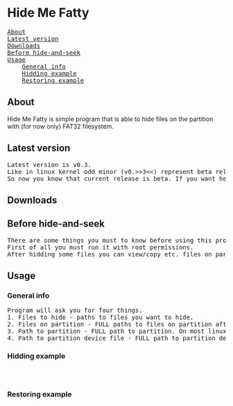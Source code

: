 ﻿# Hide Me Fatty
<pre>
<a href="#about">About</a>
<a href="#latest-version">Latest version</a>
<a href="#download">Downloads</a>
<a href="#before-hide-and-seek">Before hide-and-seek</a>
<a href="#usage">Usage</a>
	<a href="#usage-general">General info</a>
	<a href="#usage-hidding">Hidding example</a>
	<a href="#usage-restoring">Restoring example</a>
</pre>

## About
Hide Me Fatty is simple program that is able to hide files on the partition with (for now only) FAT32 filesystem.

## Latest version
<pre>
Latest version is v0.3. 
Like in linux kernel odd minor (v0.>>3<<) represent beta release. Even represent stable version.
So now you know that current release is beta. If you want help me with finding bugs you are free to <a href="#download-debug-version">download debug version</a>. That version generate lots of logs (located in files/logs/global.log) which may help me with bugs.
</pre>

## Downloads

## Before hide-and-seek
<pre>
There are some things you must to know before using this program.
First of all you must run it with root permissions.
After hidding some files you can view/copy etc. files on partition (more about that below) but you can't modify/remove them because you will lose hidded files.
</pre>

## Usage
### General info
<pre>
Program will ask you for four things.
1. Files to hide - paths to files you want to hide.
2. Files on partition - FULL paths to files on partition after what you want to hide your files.
3. Path to partition - FULL path to partition. On most linux it is that in /media folder.
4. Path to partition device file - FULL path to partition device file. That on /dev folder.
</pre>

### Hidding example
<code>

</code>

### Restoring example
<code>

</code>